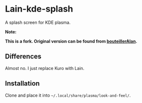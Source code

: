 # Lain-kde-splash

A splash screen for KDE plasma.

**Note:**

**This is a fork. Original version can be found from [bouteillerAlan](https://github.com/bouteillerAlan/kuro).**

## Differences

Almost no. I just replace Kuro with Lain.

## Installation

Clone and place it into `~/.local/share/plasma/look-and-feel/`.
